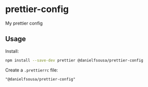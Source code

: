 # prettier-config
My prettier config

## Usage

Install:

```bash
npm install --save-dev prettier @danielfsousa/prettier-config
```

Create a `.prettierrc` file:

```
"@danielfsousa/prettier-config"
```
